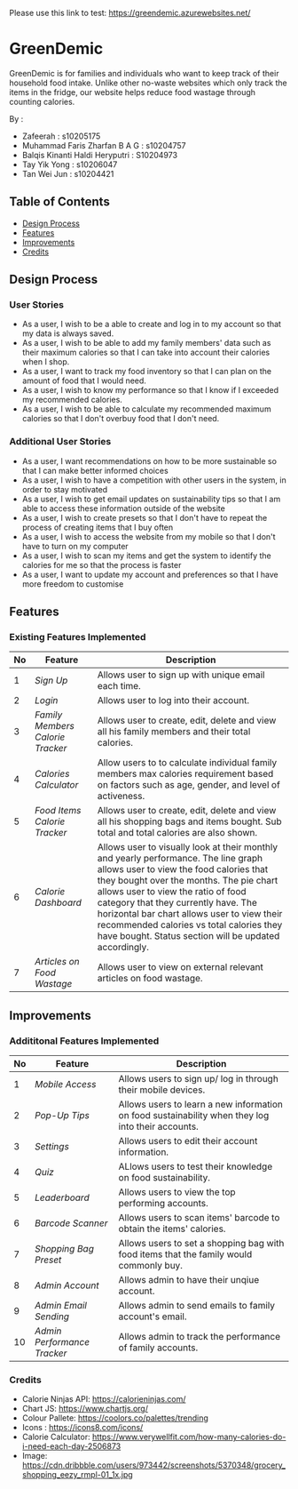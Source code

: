 Please use this link to test: https://greendemic.azurewebsites.net/ 
# GreenDemic
GreenDemic is for families and individuals who want to keep track of their household food intake. Unlike other no-waste websites which only track the items in the fridge, our website helps reduce food wastage through counting calories.

By :
* Zafeerah : s10205175
* Muhammad Faris Zharfan B A G : s10204757
* Balqis Kinanti Haldi Heryputri : S10204973
* Tay Yik Yong : s10206047
* Tan Wei Jun : s10204421


## Table of Contents
* [Design Process](#design-process)
* [Features](#features)
* [Improvements](#improvements)
* [Credits](#credits)


## Design Process
### User Stories
* As a user, I wish to be a able to create and log in to my account so that my data is always saved.
* As a user, I wish to be able to add my family members' data such as their maximum calories so that I can take into account their calories when I shop.
* As a user, I want to track my food inventory so that I can plan on the amount of food that I would need.
* As a user, I wish to know my performance so that I know if I exceeded my recommended calories.
* As a user, I wish to be able to calculate my recommended maximum calories so that I don't overbuy food that I don't need.
### Additional User Stories
* As a user, I want recommendations on how to be  more sustainable so that I can make better informed choices
* As a user, I wish to have a competition with other users in the system, in order to stay motivated
* As a user, I wish to get email updates on sustainability tips so that I am able to access these information outside of the website
* As a user, I wish to create presets so that I don't have to repeat the process of creating items that I buy often
* As a user, I wish to access the website from my mobile so that I don't have to turn on my computer
* As a user, I wish to scan my items and get the system to identify the calories for me so that the process is faster
* As a user, I want to update my account and preferences so that I have more freedom to customise

## Features
### Existing Features Implemented
No | Feature | Description
------------ | ------------ | ------------
1 | _Sign Up_| Allows user to sign up with unique email each time.
2 | _Login_| Allows user to log into their account.
3 | _Family Members Calorie Tracker_| Allows user to create, edit, delete and view all his family members and their total calories.
4 | _Calories Calculator_| Allow users to  to calculate individual family members max calories requirement based on factors such as age, gender, and level of activeness.
5 | _Food Items Calorie Tracker_| Allows user to create, edit, delete and view all his shopping bags and items bought. Sub total and total calories are also shown.
6 | _Calorie Dashboard_| Allows user to visually look at their monthly and yearly performance. The line graph allows user to view the food calories that they bought over the months. The pie chart allows user to view the ratio of food category that they currently have. The horizontal bar chart allows user to view their recommended calories vs total calories they have bought. Status section will be updated accordingly.
7 | _Articles on Food Wastage_| Allows user to view on external relevant articles on food wastage.

## Improvements
### Addititonal Features Implemented
No | Feature | Description
------------ | ------------ | ------------
1| _Mobile Access_|Allows users to sign up/ log in through their mobile devices.
2|_Pop-Up Tips_| Allows users to learn a new information on food sustainability when they log into their accounts.
3|_Settings_| Allows users to edit their account information.
4|_Quiz_| ALlows users to test their knowledge on food sustainability.
5|_Leaderboard_| Allows users to view the top performing accounts.
6|_Barcode Scanner_| Allows users to scan items' barcode to obtain the items' calories.
7|_Shopping Bag Preset_| Allows users to set a shopping bag with food items that the family would commonly buy.
8|_Admin Account_| Allows admin to have their unqiue account.
9|_Admin Email Sending_| Allows admin to send emails to family account's email.
10|_Admin Performance Tracker_| Allows admin to track the performance of family accounts.


### Credits
* Calorie Ninjas API: https://calorieninjas.com/
* Chart JS: https://www.chartjs.org/
* Colour Pallete: https://coolors.co/palettes/trending
* Icons : https://icons8.com/icons/
* Calorie Calculator: https://www.verywellfit.com/how-many-calories-do-i-need-each-day-2506873
* Image: https://cdn.dribbble.com/users/973442/screenshots/5370348/grocery_shopping_eezy_rmpl-01_1x.jpg
